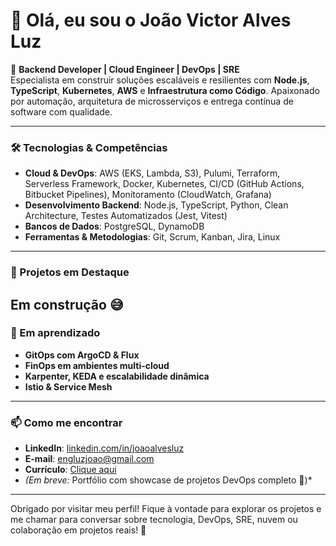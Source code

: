 # 👋 Olá, eu sou o João Victor Alves Luz

🚀 **Backend Developer | Cloud Engineer | DevOps | SRE**  
Especialista em construir soluções escaláveis e resilientes com **Node.js**, **TypeScript**, **Kubernetes**, **AWS** e **Infraestrutura como Código**. Apaixonado por automação, arquitetura de microsserviços e entrega contínua de software com qualidade.

---

### 🛠️ Tecnologias & Competências

- **Cloud & DevOps**: AWS (EKS, Lambda, S3), Pulumi, Terraform, Serverless Framework, Docker, Kubernetes, CI/CD (GitHub Actions, Bitbucket Pipelines), Monitoramento (CloudWatch, Grafana)
- **Desenvolvimento Backend**: Node.js, TypeScript, Python, Clean Architecture, Testes Automatizados (Jest, Vitest)
- **Bancos de Dados**: PostgreSQL, DynamoDB
- **Ferramentas & Metodologias**: Git, Scrum, Kanban, Jira, Linux

---

### 📌 Projetos em Destaque
Em construção 😅
---

### 🎯 Em aprendizado

- **GitOps com ArgoCD & Flux**
- **FinOps em ambientes multi-cloud**
- **Karpenter, KEDA e escalabilidade dinâmica**
- **Istio & Service Mesh**

---

### 📫 Como me encontrar

- **LinkedIn**: [linkedin.com/in/joaoalvesluz](https://www.linkedin.com/in/joaoalvesluz/)
- **E-mail**: engluzjoao@gmail.com
- **Currículo**: [Clique aqui](https://www.linkedin.com/in/joaoalvesluz/)
- *(Em breve:* Portfólio com showcase de projetos DevOps completo 🚧)*

---

Obrigado por visitar meu perfil! Fique à vontade para explorar os projetos e me chamar para conversar sobre tecnologia, DevOps, SRE, nuvem ou colaboração em projetos reais! 🚀
